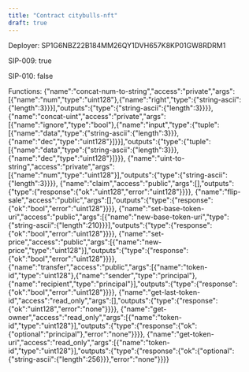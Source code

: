 ```yaml
---
title: "Contract citybulls-nft"
draft: true
---
```

Deployer: SP1G6NBZ22B184MM26QY1DVH657K8KP01GW8RDRM1

SIP-009: true

SIP-010: false

Functions:
{"name":"concat-num-to-string","access":"private","args":[{"name":"num","type":"uint128"},{"name":"right","type":{"string-ascii":{"length":3}}}],"outputs":{"type":{"string-ascii":{"length":3}}}}, {"name":"concat-uint","access":"private","args":[{"name":"ignore","type":"bool"},{"name":"input","type":{"tuple":[{"name":"data","type":{"string-ascii":{"length":3}}},{"name":"dec","type":"uint128"}]}}],"outputs":{"type":{"tuple":[{"name":"data","type":{"string-ascii":{"length":3}}},{"name":"dec","type":"uint128"}]}}}, {"name":"uint-to-string","access":"private","args":[{"name":"num","type":"uint128"}],"outputs":{"type":{"string-ascii":{"length":3}}}}, {"name":"claim","access":"public","args":[],"outputs":{"type":{"response":{"ok":"uint128","error":"uint128"}}}}, {"name":"flip-sale","access":"public","args":[],"outputs":{"type":{"response":{"ok":"bool","error":"uint128"}}}}, {"name":"set-base-token-uri","access":"public","args":[{"name":"new-base-token-uri","type":{"string-ascii":{"length":210}}}],"outputs":{"type":{"response":{"ok":"bool","error":"uint128"}}}}, {"name":"set-price","access":"public","args":[{"name":"new-price","type":"uint128"}],"outputs":{"type":{"response":{"ok":"bool","error":"uint128"}}}}, {"name":"transfer","access":"public","args":[{"name":"token-id","type":"uint128"},{"name":"sender","type":"principal"},{"name":"recipient","type":"principal"}],"outputs":{"type":{"response":{"ok":"bool","error":"uint128"}}}}, {"name":"get-last-token-id","access":"read_only","args":[],"outputs":{"type":{"response":{"ok":"uint128","error":"none"}}}}, {"name":"get-owner","access":"read_only","args":[{"name":"token-id","type":"uint128"}],"outputs":{"type":{"response":{"ok":{"optional":"principal"},"error":"none"}}}}, {"name":"get-token-uri","access":"read_only","args":[{"name":"token-id","type":"uint128"}],"outputs":{"type":{"response":{"ok":{"optional":{"string-ascii":{"length":256}}},"error":"none"}}}}
